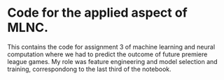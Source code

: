 # Code for the applied aspect of MLNC.
This contains the code for assignment 3 of machine learning and neural computation where we had to predict the outcome of future premiere league games. My role was feature engineering and model selection and training, correspondong to the last third of the notebook.
